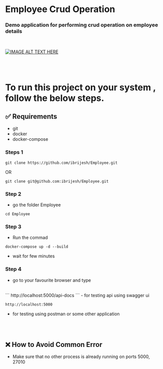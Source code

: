 # Employee Crud Operation

### Demo application for performing crud operation on employee details

<br>

[![IMAGE ALT TEXT HERE](https://img.youtube.com/vi/ZInWj3Wbrak/0.jpg)](https://youtu.be/ZInWj3Wbrak)

<br>

<br>


# To run this project on your system , follow the below steps.

## ✅ Requirements

- git
- docker
- docker-compose

### Steps 1
```
git clone https://github.com/ibrijesh/Employee.git
```

 OR

```
git clone git@github.com:ibrijesh/Employee.git
```

### Step 2
- go the folder Employee 
``` 
cd Employee
```

### Step 3
- Run the commad
```
docker-compose up -d --build  
```  
- wait for few minutes

### Step 4
- go to your favourite browser and  type
<br>
```
http://localhost:5000/api-docs      
```
- for testing api using swagger ui

```
http://localhost:5000      
```

- for testing using postman or some other application
<br>
<br>

## ❌ How to Avoid  Common Error  
- Make sure that  no other  process is already running on ports 5000, 27010


